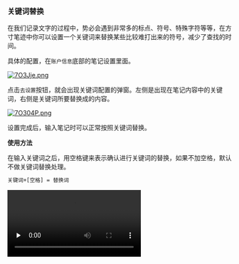 ### 关键词替换

在我们记录文字的过程中，势必会遇到非常多的标点、符号、特殊字符等等，在方寸笔迹中你可以设置一个关键词来替换某些比较难打出来的符号，减少了查找的时间。

具体的配置，在`账户信息`底部的笔记设置里面。

[![7O3Jje.png](https://s4.ax1x.com/2022/01/26/7O3Jje.png)](https://imgtu.com/i/7O3Jje)

点击`去设置`按钮，就会出现关键词配置的弹窗。左侧是出现在笔记内容中的关键词，右侧是关键词所要替换成的内容。

[![7O304P.png](https://s4.ax1x.com/2022/01/26/7O304P.png)](https://imgtu.com/i/7O304P)

设置完成后，输入笔记时可以正常按照关键词替换。



**使用方法**

在输入关键词之后，用空格键来表示确认进行关键词的替换，如果不加空格，默认不做关键词替换处理。

```html
关键词+[空格] = 替换词
```

<video id="video" controls="" preload="none" src="https://stor-assets.fang-cun.net/keyword.mov"> 




